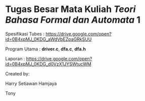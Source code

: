 # Tugas Besar Mata Kuliah *Teori Bahasa Formal dan Automata* 1

Spesifikasi Tubes : https://drive.google.com/open?id=0B4xpMJ_0KDG_aWdVbEZpaGRkSUU

Program Utama : **driver.c**, **dfa.c**, **dfa.h**

Laporan : https://drive.google.com/open?id=0B4xpMJ_0KDG_d0VzX1JYSWtucWM

Created by:

Harry Setiawan Hamjaya

Tony
